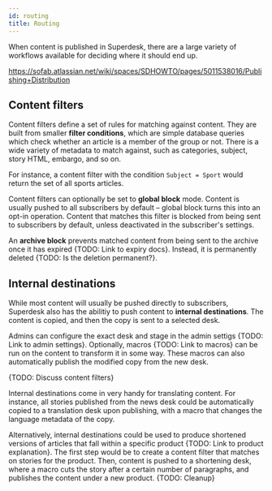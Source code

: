 ```yaml
---
id: routing
title: Routing
---
```


When content is published in Superdesk, there are a large variety of workflows available for deciding where it should end up.

https://sofab.atlassian.net/wiki/spaces/SDHOWTO/pages/5011538016/Publishing+Distribution

## Content filters

Content filters define a set of rules for matching against content.
They are built from smaller **filter conditions**, which are simple database queries which check whether an article is a member of the group or not.
There is a wide variety of metadata to match against, such as categories, subject, story HTML, embargo, and so on.

For instance, a content filter with the condition `Subject = Sport` would return the set of all sports articles.

Content filters can optionally be set to **global block** mode.
Content is usually pushed to all subscribers by default – global block turns this into an opt-in operation.
Content that matches this filter is blocked from being sent to subscribers by default, unless deactivated in the subscriber's settings.

An **archive block** prevents matched content from being sent to the archive once it has expired {TODO: Link to expiry docs}.
Instead, it is permanently deleted {TODO: Is the deletion permanent?}.

## Internal destinations

While most content will usually be pushed directly to subscribers, Superdesk also has the abilitiy to push content to **internal destinations**.
The content is copied, and then the copy is sent to a selected desk.

Admins can configure the exact desk and stage in the admin settigs {TODO: Link to admin settings}.
Optionally, macros {TODO: Link to macros} can be run on the content to transform it in some way.
These macros can also automatically publish the modified copy from the new desk.

{TODO: Discuss content filters}

Internal destinations come in very handy for translating content.
For instance, all stories published from the news desk could be automatically copied to a translation desk upon publishing, with a macro that changes the language metadata of the copy.

Alternatively, internal destinations could be used to produce shortened versions of articles that fall within a specific product {TODO: Link to product explanation}.
The first step would be to create a content filter that matches on stories for the product.
Then, content is pushed to a shortening desk, where a macro cuts the story after a certain number of paragraphs, and publishes the content under a new product. {TODO: Cleanup}

